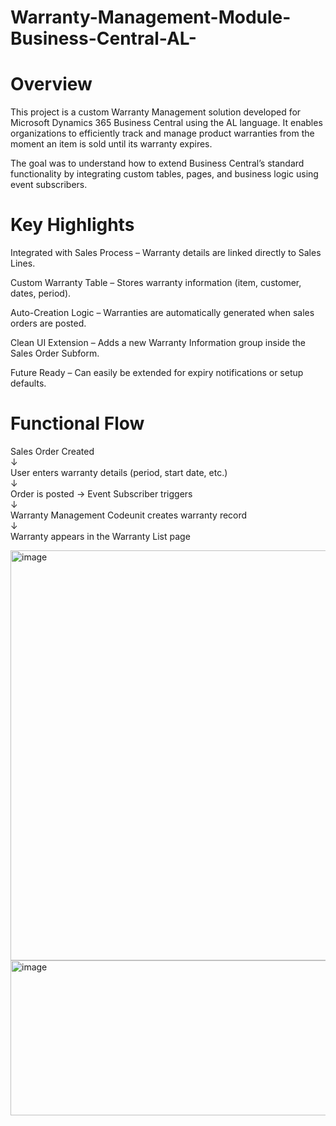 # Warranty-Management-Module-Business-Central-AL-
# Overview

This project is a custom Warranty Management solution developed for Microsoft Dynamics 365 Business Central using the AL language.
It enables organizations to efficiently track and manage product warranties from the moment an item is sold until its warranty expires.

The goal was to understand how to extend Business Central’s standard functionality by integrating custom tables, pages, and business logic using event subscribers.

# Key Highlights
 Integrated with Sales Process – Warranty details are linked directly to Sales Lines.

 Custom Warranty Table – Stores warranty information (item, customer, dates, period).

 Auto-Creation Logic – Warranties are automatically generated when sales orders are posted.

 Clean UI Extension – Adds a new Warranty Information group inside the Sales Order Subform.

 Future Ready – Can easily be extended for expiry notifications or setup defaults.

 # Functional Flow

Sales Order Created  
            ↓  
User enters warranty details (period, start date, etc.)  
            ↓  
Order is posted → Event Subscriber triggers  
            ↓  
Warranty Management Codeunit creates warranty record  
            ↓  
Warranty appears in the Warranty List page  

<img width="1795" height="656" alt="image" src="https://github.com/user-attachments/assets/413851d9-9585-40bc-a488-e410c0ad7508" />

<img width="684" height="248" alt="image" src="https://github.com/user-attachments/assets/425f37e8-b4d7-4a3b-ace6-cf0a598e5d1c" />


